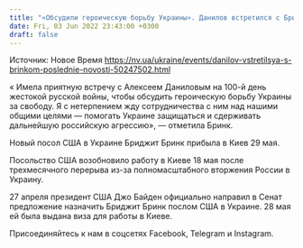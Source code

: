 ```yaml
---
title: "«Обсудили героическую борьбу Украины». Данилов встретился с Бринк"
date: Fri, 03 Jun 2022 23:43:00 +0300
draft: false
---
```

Источник: Новое Время https://nv.ua/ukraine/events/danilov-vstretilsya-s-brinkom-poslednie-novosti-50247502.html


« Имела приятную встречу с Алексеем Даниловым на 100-й день жестокой русской войны, чтобы обсудить героическую борьбу Украины за свободу. Я с нетерпением жду сотрудничества с ним над нашими общими целями — помогать Украине защищаться и сдерживать дальнейшую российскую агрессию», — отметила Бринк.

Новый посол США в Украине Бриджит Бринк прибыла в Киев 29 мая.

Посольство США возобновило работу в Киеве 18 мая после трехмесячного перерыва из-за полномасштабного вторжения России в Украину.

27 апреля президент США Джо Байден официально направил в Сенат предложение назначить Бриджит Бринк послом США в Украине. 28 мая ей была выдана виза для работы в Киеве.

Присоединяйтесь к нам в соцсетях Facebook, Telegram и Instagram.

